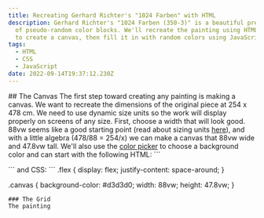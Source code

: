 ```yaml
---
title: Recreating Gerhard Richter's "1024 Farben" with HTML
description: Gerhard Richter's "1024 Farben (350-3)" is a beautiful presentation
  of pseudo-random color blocks. We'll recreate the painting using HTML's Grid
  to create a canvas, then fill it in with random colors using JavaScript.
tags:
  - HTML
  - CSS
  - JavaScript
date: 2022-09-14T19:37:12.230Z
---
```

\#﻿# The Canvas
The first step toward creating any painting is making a canvas. We want to recreate the dimensions of the original piece at 254 x 478 cm. We need to use dynamic size units so the work will display properly on screens of any size. First, choose a width that will look good. 88vw seems like a good starting point (read about sizing units [here](https://developer.mozilla.org/en-US/docs/Learn/CSS/Building_blocks/Values_and_units)), and with a little algebra  (478/88 = 254/x) we can make a canvas that 88vw wide and 47.8vw tall. We'll also use the [color picker](https://developer.mozilla.org/en-US/docs/Web/CSS/CSS_Colors/Color_picker_tool) to choose a background color and can start with the following HTML:
`﻿``
<div class="flex">
 <div class="canvas"></div>
</div>
`﻿``
and CSS:
`﻿``
.flex {
    display: flex;
    justify-content: space-around;
}

.canvas {
    background-color: #d3d3d0;
    width: 88vw;
    height: 47.8vw;
}
```
#﻿## The Grid
T﻿he painting